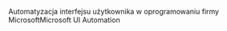 <span data-ttu-id="5af30-101">Automatyzacja interfejsu użytkownika w oprogramowaniu firmy Microsoft</span><span class="sxs-lookup"><span data-stu-id="5af30-101">Microsoft UI Automation</span></span>